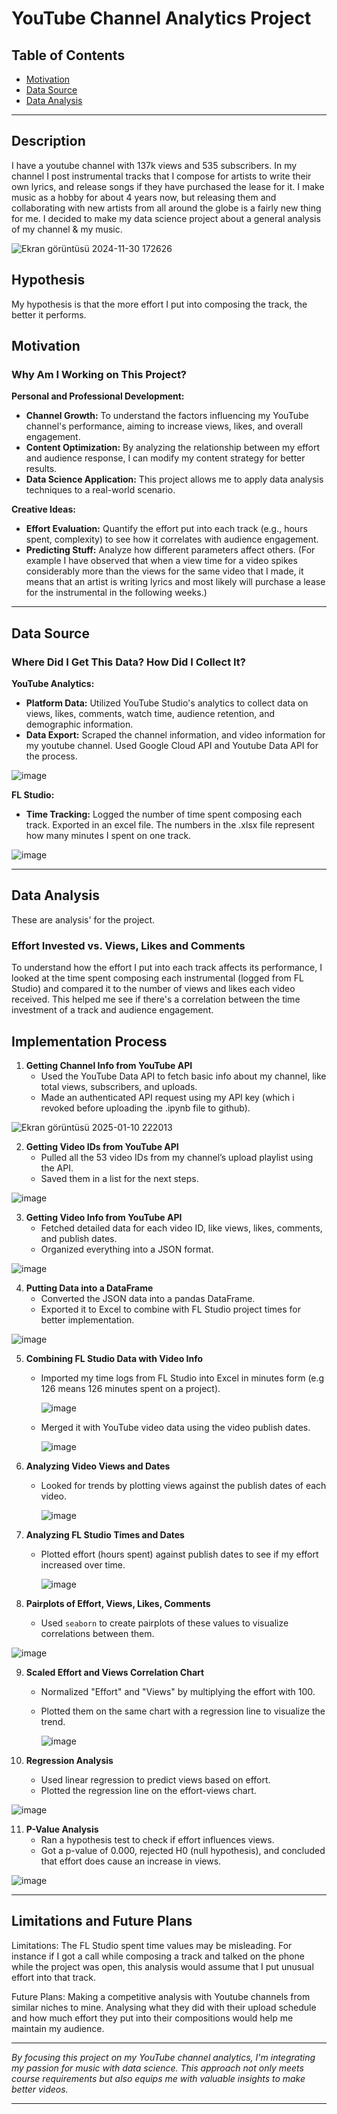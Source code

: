 # **YouTube Channel Analytics Project**

## **Table of Contents**

- [Motivation](#motivation)
- [Data Source](#data-source)
- [Data Analysis](#data-analysis)

---

## **Description**

I have a youtube channel with 137k views and 535 subscribers. In my channel I post instrumental tracks that I compose for artists to write their own lyrics, and release songs if they have purchased the lease for it. I make music as a hobby for about 4 years now, but releasing them and collaborating with new artists from all around the globe is a fairly new thing for me. I decided to make my data science project about a general analysis of my channel & my music.

![Ekran görüntüsü 2024-11-30 172626](https://github.com/user-attachments/assets/02af43a0-cc64-4279-82ec-4469a1f6752d)

## **Hypothesis**

My hypothesis is that the more effort I put into composing the track, the better it performs. 

## **Motivation**

### **Why Am I Working on This Project?**

**Personal and Professional Development:**

- **Channel Growth:** To understand the factors influencing my YouTube channel's performance, aiming to increase views, likes, and overall engagement.
- **Content Optimization:** By analyzing the relationship between my effort and audience response, I can modify my content strategy for better results.
- **Data Science Application:** This project allows me to apply data analysis techniques to a real-world scenario.

**Creative Ideas:**

- **Effort Evaluation:** Quantify the effort put into each track (e.g., hours spent, complexity) to see how it correlates with audience engagement.
- **Predicting Stuff:** Analyze how different parameters affect others. (For example I have observed that when a view time for a video spikes considerably more than the views for the same video that I made, it means that an artist is writing lyrics and most likely will purchase a lease for the instrumental in the following weeks.) 

---

## **Data Source**

### **Where Did I Get This Data? How Did I Collect It?**

**YouTube Analytics:**

- **Platform Data:** Utilized YouTube Studio's analytics to collect data on views, likes, comments, watch time, audience retention, and demographic information.
- **Data Export:** Scraped the channel information, and video information for my youtube channel. Used Google Cloud API and Youtube Data API for the process.

![image](https://github.com/user-attachments/assets/b4cb8f36-b985-4b25-a931-8d86247d0b06)

**FL Studio:**

- **Time Tracking:** Logged the number of time spent composing each track. Exported in an excel file. The numbers in the .xlsx file represent how many minutes I spent on one track.

![image](https://github.com/user-attachments/assets/ccdd8f07-0c8e-4889-9caa-71f07c24bb90)

---

## **Data Analysis**

These are analysis' for the project.

### **Effort Invested vs. Views, Likes and Comments**

To understand how the effort I put into each track affects its performance, I looked at the time spent composing each instrumental (logged from FL Studio) and compared it to the number of views and likes each video received. This helped me see if there's a correlation between the time investment of a track and audience engagement.

## **Implementation Process**

1. **Getting Channel Info from YouTube API**
   - Used the YouTube Data API to fetch basic info about my channel, like total views, subscribers, and uploads.
   - Made an authenticated API request using my API key (which i revoked before uploading the .ipynb file to github).
    
 ![Ekran görüntüsü 2025-01-10 222013](https://github.com/user-attachments/assets/0b2c9d59-c388-4b08-88c7-c5790bdbad81)

2. **Getting Video IDs from YouTube API**
   - Pulled all the 53 video IDs from my channel’s upload playlist using the API.
   - Saved them in a list for the next steps.

![image](https://github.com/user-attachments/assets/7994fcbb-8d62-4ec7-a5f3-a9baec77de43)

3. **Getting Video Info from YouTube API**
   - Fetched detailed data for each video ID, like views, likes, comments, and publish dates.
   - Organized everything into a JSON format.

![image](https://github.com/user-attachments/assets/006bab4c-176b-4ebc-b79f-4599a4d81174)

4. **Putting Data into a DataFrame**
   - Converted the JSON data into a pandas DataFrame.
   - Exported it to Excel to combine with FL Studio project times for better implementation.

![image](https://github.com/user-attachments/assets/e2a1f1a8-be82-4e3a-9fa1-308b664d1eb9)


5. **Combining FL Studio Data with Video Info**
   - Imported my time logs from FL Studio into Excel in minutes form (e.g 126 means 126 minutes spent on a project).
  
     ![image](https://github.com/user-attachments/assets/3e68c0a2-d689-48c6-a878-9e0d10566013)
     
   - Merged it with YouTube video data using the video publish dates.
  
     ![image](https://github.com/user-attachments/assets/ede65950-06c3-449e-a1dc-8b7eda718d60)

     

6. **Analyzing Video Views and Dates**
   - Looked for trends by plotting views against the publish dates of each video.
  
     ![image](https://github.com/user-attachments/assets/c07fdf69-ac85-4df7-bf89-85ea37673def)
     

7. **Analyzing FL Studio Times and Dates**
   - Plotted effort (hours spent) against publish dates to see if my effort increased over time.
  
     ![image](https://github.com/user-attachments/assets/0cf4acaf-7066-4682-9981-ae6de4512124)


8. **Pairplots of Effort, Views, Likes, Comments**
   - Used `seaborn` to create pairplots of these values to visualize correlations between them.
  
![image](https://github.com/user-attachments/assets/84a51717-63d6-4e92-be2d-2b50a3b9ac81)
     

9. **Scaled Effort and Views Correlation Chart**
   - Normalized "Effort" and "Views" by multiplying the effort with 100.
   - Plotted them on the same chart with a regression line to visualize the trend.
  
     ![image](https://github.com/user-attachments/assets/970a8507-0b6d-4361-a21d-3f3ff3c14c5a)
     

10. **Regression Analysis**
    - Used linear regression to predict views based on effort.
    - Plotted the regression line on the effort-views chart.
   

![image](https://github.com/user-attachments/assets/df520c7b-a1c6-4650-8f02-52710e4f526a)


11. **P-Value Analysis**
    - Ran a hypothesis test to check if effort influences views.
    - Got a p-value of 0.000, rejected H0 (null hypothesis), and concluded that effort does cause an increase in views.
   

![image](https://github.com/user-attachments/assets/8a676c39-6bef-4e22-b838-b45736ed853d)

---

## **Limitations and Future Plans**

Limitations: The FL Studio spent time values may be misleading. For instance if I got a call while composing a track and talked on the phone while the project was open, this analysis would assume that I put unusual effort into that track.

Future Plans: Making a competitive analysis with Youtube channels from similar niches to mine. Analysing what they did with their upload schedule and how much effort they put into their compositions would help me maintain my audience.

---

*By focusing this project on my YouTube channel analytics, I'm integrating my passion for music with data science. This approach not only meets course requirements but also equips me with valuable insights to make better videos.*

---
